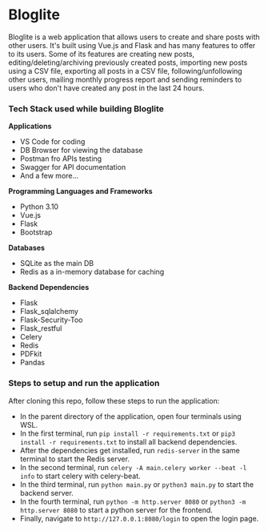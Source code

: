 # Bloglite

Bloglite is a web application that allows users to create and share posts with other users. It's built using Vue.js and Flask and has many features to offer to its users. Some of its features are creating new posts, editing/deleting/archiving previously created posts, importing new posts using a CSV file, exporting all posts in a CSV file, following/unfollowing other users, mailing monthly progress report and sending reminders to users who don't have created any post in the last 24 hours.

### Tech Stack used while building Bloglite

**Applications**

- VS Code for coding
- DB Browser for viewing the database
- Postman fro APIs testing
- Swagger for API documentation
- And a few more...

**Programming Languages and Frameworks**

- Python 3.10
- Vue.js
- Flask
- Bootstrap

**Databases**

- SQLite as the main DB
- Redis as a in-memory database for caching 

**Backend Dependencies**

- Flask
- Flask_sqlalchemy
- Flask-Security-Too
- Flask_restful
- Celery
- Redis
- PDFkit
- Pandas

### Steps to setup and run the application

After cloning this repo, follow these steps to run the application:

- In the parent directory of the application, open four terminals using WSL.
- In the first terminal, run ```pip install -r requirements.txt``` or ```pip3 install -r requirements.txt``` to install all backend dependencies.
- After the dependencies get installed, run ```redis-server``` in the same terminal to start the Redis server.
- In the second terminal, run ```celery -A main.celery worker --beat -l info``` to start celery with celery-beat.
- In the third terminal, run ```python main.py``` or ```python3 main.py``` to start the backend server.
- In the fourth terminal, run ```python -m http.server 8080``` or ```python3 -m http.server 8080``` to start a python server for the frontend.
- Finally, navigate to ```http://127.0.0.1:8080/login``` to open the login page.